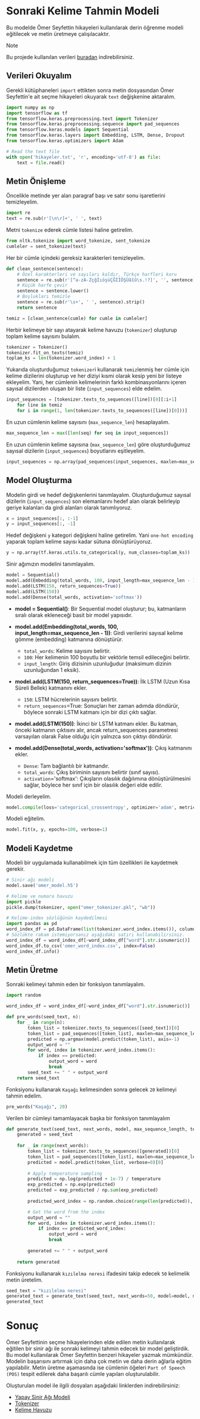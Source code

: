 # Sonraki Kelime Tahmin Modeli

Bu modelde Ömer Seyfettin hikayeleri kullanılarak derin öğrenme modeli eğitilecek ve metin üretmeye çalışılacaktır.

> [!NOTE]
> Bu projede kullanılan verileri [buradan](../Data/hikayeler.txt) indirebilirsiniz.

## Verileri Okuyalım

Gerekli kütüphaneleri `import` ettikten sonra metin dosyasından Ömer Seyfettin'e ait seçme hikayeleri okuyarak `text` değişkenine aktaralım.

```python
import numpy as np
import tensorflow as tf
from tensorflow.keras.preprocessing.text import Tokenizer
from tensorflow.keras.preprocessing.sequence import pad_sequences
from tensorflow.keras.models import Sequential
from tensorflow.keras.layers import Embedding, LSTM, Dense, Dropout
from tensorflow.keras.optimizers import Adam

# Read the text file
with open('hikayeler.txt', 'r', encoding='utf-8') as file:
    text = file.read()
```
## Metin Önişleme

Öncelikle metinde yer alan paragraf başı ve satır sonu işaretlerini temizleyelim.

```python
import re
text = re.sub(r'[\n\r]+', ' ', text)
```

Metni `tokenize` ederek cümle listesi haline getirelim.

```python
from nltk.tokenize import word_tokenize, sent_tokenize
cumleler = sent_tokenize(text)
```

Her bir cümle içindeki gereksiz karakterleri temizleyelim.

```py
def clean_sentence(sentence):
    # Özel karakterleri ve sayıları kaldır, Türkçe harfleri koru
    sentence = re.sub(r'[^a-zA-ZçğİıöşüÇĞİİÖŞÜâîû\s.!?]', '', sentence)
    # Küçük harfe çevir
    sentence = sentence.lower()
    # Boşlukları temizle
    sentence = re.sub(r'\s+', ' ', sentence).strip()
    return sentence

temiz = [clean_sentence(cumle) for cumle in cumleler]
```

Herbir kelimeye bir sayı atayarak kelime havuzu (`tokenizer`) oluşturup toplam kelime sayısını bulalım. 
```py
tokenizer = Tokenizer()
tokenizer.fit_on_texts(temiz)
toplam_ks = len(tokenizer.word_index) + 1
```
Yukarıda oluşturduğumuz `tokenizer`i kullanarak `temiz`lenmiş her cümle için kelime dizilerini oluşturup ve her diziyi kısmi olarak kesip yeni bir listeye ekleyelim. Yani, her cümlenin kelimelerinin farklı kombinasyonlarını içeren sayısal dizilerden oluşan bir liste (`input_sequences`) elde edelim.
```py
input_sequences = [tokenizer.texts_to_sequences([line])[0][:i+1] 
    for line in temiz
    for i in range(1, len(tokenizer.texts_to_sequences([line])[0]))]
```
En uzun cümlenin kelime sayısını (`max_sequence_len`) hesaplayalım.
```py
max_sequence_len = max([len(seq) for seq in input_sequences])
```

En uzun cümlenin kelime sayısına (`max_sequence_len`) göre oluşturduğumuz sayısal dizilerin (`input_sequences`) boyutlarını eşitleyelim.

```py
input_sequences = np.array(pad_sequences(input_sequences, maxlen=max_sequence_len, padding='pre'))
```

## Model Oluşturma

Modelin girdi ve hedef değişkenlerini tanımlayalım. Oluşturduğumuz sayısal dizilerin (`input_sequences`) son elemanlarını hedef alan olarak belirleyip geriye kalanları da girdi alanları olarak tanımlıyoruz.
```py
x = input_sequences[:, :-1]
y = input_sequences[:, -1]
```
Hedef değişkeni `y` kategori değişkeni haline getirelim. Yani `one-hot encoding` yaparak toplam kelime sayısı kadar sütuna dönüştürüyoruz.
```py
y = np.array(tf.keras.utils.to_categorical(y, num_classes=toplam_ks))
```
Sinir ağımızın modelini tanımlayalım.
```py
model = Sequential()
model.add(Embedding(total_words, 100, input_length=max_sequence_len - 1))
model.add(LSTM(150, return_sequences=True))
model.add(LSTM(150))
model.add(Dense(total_words, activation='softmax'))
```


- **model = Sequential()**: Bir Sequential model oluşturur; bu, katmanların sıralı olarak ekleneceği basit bir model yapısıdır.

- **model.add(Embedding(total_words, 100, input_length=max_sequence_len - 1))**: Girdi verilerini sayısal kelime gömme (embedding) katmanına dönüştürür.
    * `total_words`: Kelime sayısını belirtir.
    * `100`: Her kelimenin 100 boyutlu bir vektörle temsil edileceğini belirtir.
    * `input_length`: Giriş dizisinin uzunluğudur (maksimum dizinin uzunluğundan 1 eksik).

- **model.add(LSTM(150, return_sequences=True))**: İlk LSTM (Uzun Kısa Süreli Bellek) katmanını ekler.
    * `150`: LSTM hücrelerinin sayısını belirtir.
    * `return_sequences`=True: Sonuçları her zaman adımda döndürür, böylece sonraki LSTM katmanı için bir dizi çıktı sağlar.

- **model.add(LSTM(150))**: İkinci bir LSTM katmanı ekler.
    Bu katman, önceki katmanın çıktısını alır, ancak return_sequences parametresi varsayılan olarak False olduğu için yalnızca son çıktıyı döndürür.

- **model.add(Dense(total_words, activation='softmax'))**: Çıkış katmanını ekler.
    * `Dense`: Tam bağlantılı bir katmandır.
    * `total_words`: Çıkış biriminin sayısını belirtir (sınıf sayısı).
    * `activation`='softmax': Çıkışların olasılık dağılımına dönüştürülmesini sağlar, böylece her sınıf için bir olasılık değeri elde edilir.

Modeli derleyelim.

```py
model.compile(loss='categorical_crossentropy', optimizer='adam', metrics=['accuracy'])
```

Modeli eğitelim.
```py
model.fit(x, y, epochs=100, verbose=1)
```

## Modeli Kaydetme

Modeli bir uygulamada kullanabilmek için tüm özellikleri ile kaydetmek gerekir.

```py
# Sinir ağı modeli
model.save('omer_model.h5')

# Kelime ve numara havuzu
import pickle
pickle.dump(tokenizer, open("omer_tokenizer.pkl", "wb"))

# Kelime-index sözlüğünün kaydedilmesi
import pandas as pd
word_index_df = pd.DataFrame(list(tokenizer.word_index.items()), columns=['word', 'index'])
# Sözlükte rakam istemiyorsanız aşağıdaki satırı kullanabilirsiniz.
word_index_df = word_index_df[~word_index_df["word"].str.isnumeric()]
word_index_df.to_csv('omer_word_index.csv', index=False)
word_index_df.info()
```

## Metin Üretme

Sonraki kelimeyi tahmin eden bir fonksiyon tanımlayalım.
```py
import random

word_index_df = word_index_df[~word_index_df["word"].str.isnumeric()]

def pre_words(seed_text, n):
    for _ in range(n):
        token_list = tokenizer.texts_to_sequences([seed_text])[0]
        token_list = pad_sequences([token_list], maxlen=max_sequence_len-1, padding='pre')
        predicted = np.argmax(model.predict(token_list), axis=-1)
        output_word = ""
        for word, index in tokenizer.word_index.items():
            if index == predicted:
                output_word = word
                break
        seed_text += " " + output_word
    return seed_text
```

Fonksiyonu kullanarak `Kaşağı` kelimesinden sonra gelecek `20` kelimeyi tahmin edelim.

```py
pre_words("Kaşağı", 20)
```

Verilen bir cümleyi tamamlayacak başka bir fonksiyon tanımlayalım
```py
def generate_text(seed_text, next_words, model, max_sequence_length, temperature=1.0):
    generated = seed_text
    
    for _ in range(next_words):
        token_list = tokenizer.texts_to_sequences([generated])[0]
        token_list = pad_sequences([token_list], maxlen=max_sequence_length - 1, padding='pre')
        predicted = model.predict(token_list, verbose=0)[0]
        
        # Apply temperature sampling
        predicted = np.log(predicted + 1e-7) / temperature
        exp_predicted = np.exp(predicted)  
        predicted = exp_predicted / np.sum(exp_predicted)  
        
        predicted_word_index = np.random.choice(range(len(predicted)), p=predicted)

        # Get the word from the index
        output_word = ""
        for word, index in tokenizer.word_index.items():
            if index == predicted_word_index:
                output_word = word
                break
                
        generated += " " + output_word        
    
    return generated
```

Fonksiyonu kullanarak `kızılelma neresi` ifadesini takip edecek `50` kelimelik metin üretelim.

```py
seed_text = "kızılelma neresi"
generated_text = generate_text(seed_text, next_words=50, model=model, max_sequence_length=max_sequence_len, temperature=0.8)
generated_text
```

# Sonuç
Ömer Seyfettinin seçme hikayelerinden elde edilen metin kullanılarak eğitilen bir sinir ağı ile sonraki kelimeyi tahmin edecek bir model geliştirdik. Bu model kullanılarak Ömer Seyfettin benzeri hikayeler yazmak mümkündür. Modelin başarısını artırmak için daha çok metin ve daha derin ağlarla eğitim yapılabilir. Metin üretme aşamasında ise cümlenin öğeleri `Part of Speech (POS)` tespit edilerek daha başarılı cümle yapıları oluşturulabilir.

Oluşturulan model ile ilgili dosyaları aşağıdaki linklerden indirebilirsiniz:
* [Yapay Sinir Ağı Modeli](../Data/omer_model.h5)
* [Tokenizer](../Data/omer_tokenizer.pkl)
* [Kelime Havuzu](../Data/omer_word_index.csv)